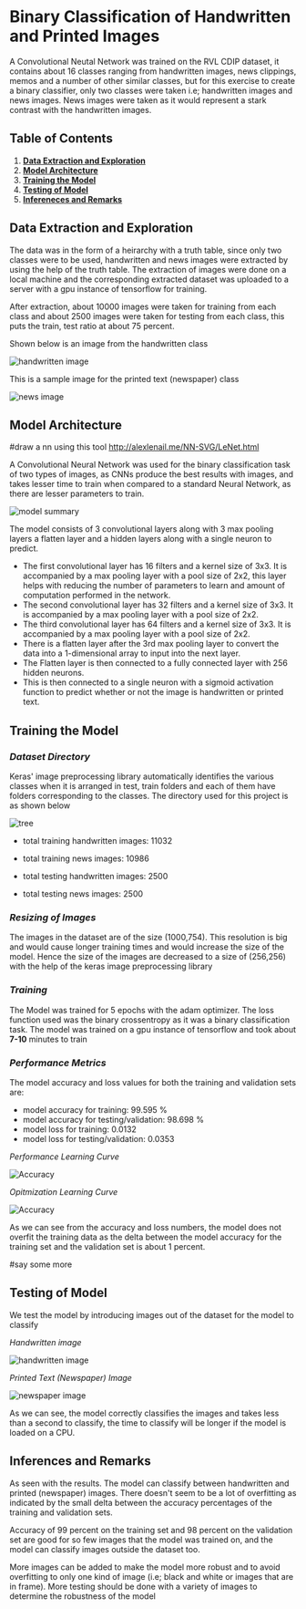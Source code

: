 # Binary Classification of Handwritten and Printed Images

A Convolutional Neutal Network was trained on the RVL CDIP dataset, it contains about 16 classes ranging from handwritten images, news clippings, memos and a number of other similar classes, but for this exercise to create a binary classifier, only two classes were taken i.e; handwritten images and news images. News images were taken as it would represent a stark contrast with the handwritten images.

## Table of Contents
1. [**Data Extraction and Exploration**](#data-extraction-and-exploration)
2. [**Model Architecture**](#Model-Architecture)
3. [**Training the Model**](#training-the-model)
4. [**Testing of Model**](#testing-of-model)
5. [**Infereneces and Remarks**](#Inferences-and-Remarks)

## **Data Extraction and Exploration**

The data was in the form of a heirarchy with a truth table, since only two classes were to be used, handwritten and news images were extracted by using the help of the truth table. The extraction of images were done on a local machine and the corresponding extracted dataset was uploaded to a server with a gpu instance of tensorflow for training.

After extraction, about 10000 images were taken for training from each class and about 2500 images were taken for testing from each class, this puts the train, test ratio at about 75 percent.

Shown below is an image from the handwritten class

![handwritten image](images_for_display/handwritten.png)

This is a sample image for the printed text (newspaper) class


![news image](images_for_display/news.png) 


## **Model Architecture**
#draw a nn using this tool http://alexlenail.me/NN-SVG/LeNet.html

A Convolutional Neural Network was used for the binary classification task of two types of images, as CNNs produce the best results with images, and takes lesser time to train when compared to a standard Neural Network, as there are lesser parameters to train.

![model summary](images_for_display//model_summary.png)

The model consists of 3 convolutional layers along with 3 max pooling layers a flatten layer and a hidden layers along with a single neuron to predict. 
- The first convolutional layer has 16 filters and a kernel size of 3x3. It is accompanied by a max pooling layer with a pool size of 2x2, this layer helps with reducing the number of parameters to learn and amount of computation performed in the network.
- The second convolutional layer has 32 filters and a kernel size of 3x3. It is accompanied by a max pooling layer with a pool size of 2x2.
- The third convolutional layer has 64 filters and a kernel size of 3x3. It is accompanied by a max pooling layer with a pool size of 2x2.
- There is a flatten layer after the 3rd max pooling layer to convert the data into a 1-dimensional array to input into the next layer. 
- The Flatten layer is then connected to a fully connected layer with 256 hidden neurons.
- This is then connected to a single neuron with a sigmoid activation function to predict whether or not the image is handwritten or printed text.

## **Training the Model**

### *Dataset Directory*

Keras' image preprocessing library automatically identifies the various classes when it is arranged in test, train folders and each of them have folders corresponding to the classes. The directory used for this project is as shown below

![tree](images_for_display/tree.png)

- total training handwritten images:  11032
- total training news images:  10986

- total testing handwritten images:  2500
- total testing news images:  2500

### *Resizing of Images*

The images in the dataset are of the size (1000,754). This resolution is big and would cause longer training times and would increase the size of the model. Hence the size of the images are decreased to a size of (256,256) with the help of the keras image preprocessing library

### *Training*
The Model was trained for 5 epochs with the adam optimizer. The loss function used was the binary crossentropy as it was a binary classification task. The model was trained on a gpu instance of tensorflow and took about **7-10** minutes to train

### *Performance Metrics*
The model accuracy and loss values for both the training and validation sets are:
- model accuracy for training:  99.595 %
- model accuracy for testing/validation:  98.698 %
- model loss for training:  0.0132
- model loss for testing/validation: 0.0353


*Performance Learning Curve*

![Accuracy](images_for_display/acc_learning_curve.png)

*Opitmization Learning Curve*

![Accuracy](images_for_display/loss_learning_curve.png)


As we can see from the accuracy and loss numbers, the model does not overfit the training data as the delta between the model accuracy for the training set and the validation set is about 1 percent.

#say some more 

## Testing of Model

We test the model by introducing images out of the dataset for the model to classify

*Handwritten image*

![handwritten image](images_for_display/hand_classify.png)


*Printed Text (Newspaper) Image*

![newspaper image](images_for_display/news_classify.png)

As we can see, the model correctly classifies the images and takes less than a second to classify, the time to classify will be longer if the model is loaded on a CPU.

## Inferences and Remarks

As seen with the results. The model can classify between handwritten and printed (newspaper) images. There doesn't seem to be a lot of overfitting as indicated by the small delta between the accuracy percentages of the training and validation sets.

Accuracy of 99 percent on the training set and 98 percent on the validation set are good for so few images that the model was trained on, and the model can classify images outside the dataset too.

More images can be added to make the model more robust and to avoid overfitting to only one kind of image (i.e; black and white or images that are in frame). More testing should be done with a variety of images to determine the robustness of the model









